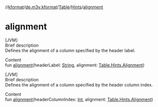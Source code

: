 //[kformat](../../../index.md)/[de.m3y.kformat](../../index.md)/[Table](../index.md)/[Hints](index.md)/[alignment](alignment.md)



# alignment  
[JVM]  
Brief description  
Defines the alignment of a column specified by the header label.  
  
  
Content  
fun [alignment](alignment.md)(headerLabel: [String](https://kotlinlang.org/api/latest/jvm/stdlib/kotlin/-string/index.html), alignment: [Table.Hints.Alignment](-alignment/index.md))  


[JVM]  
Brief description  
Defines the alignment of a column specified by the header column index.  
  
  
Content  
fun [alignment](alignment.md)(headerColumnIndex: [Int](https://kotlinlang.org/api/latest/jvm/stdlib/kotlin/-int/index.html), alignment: [Table.Hints.Alignment](-alignment/index.md))  



